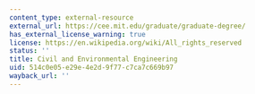 ```yaml
---
content_type: external-resource
external_url: https://cee.mit.edu/graduate/graduate-degree/
has_external_license_warning: true
license: https://en.wikipedia.org/wiki/All_rights_reserved
status: ''
title: Civil and Environmental Engineering
uid: 514c0e05-e29e-4e2d-9f77-c7ca7c669b97
wayback_url: ''
---
```

